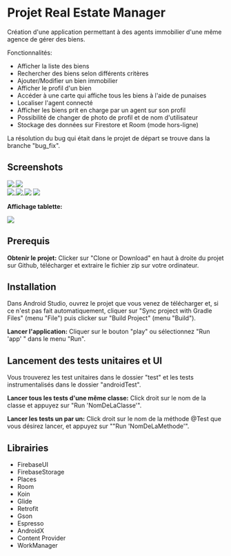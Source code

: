 # Projet Real Estate Manager
Création d'une application permettant à des agents immobilier d'une même agence de gérer des biens.

Fonctionnalités:
- Afficher la liste des biens
- Rechercher des biens selon différents critères
- Ajouter/Modifier un bien immobilier
- Afficher le profil d'un bien
- Accéder à une carte qui affiche tous les biens à l'aide de punaises
- Localiser l'agent connecté
- Afficher les biens prit en charge par un agent sur son profil
- Possibilité de changer de photo de profil et de nom d'utilisateur
- Stockage des données sur Firestore et Room (mode hors-ligne)


La résolution du bug qui était dans le projet de départ se trouve dans la branche "bug_fix".

## Screenshots
![](screenshots/list_properties.png).![](screenshots/property_detail.png)  
![](screenshots/add_address.png).![](screenshots/main_info.png).![](screenshots/add_pictures.png)
![](screenshots/filter.png)

**Affichage tablette:**

![](screenshots/tablet.png)

## Prerequis
**Obtenir le projet:**
Clicker sur "Clone or Download" en haut à droite du projet sur Github, télécharger et extraire
le fichier zip sur votre ordinateur.

## Installation
Dans Android Studio, ouvrez le projet que vous venez de télécharger
et, si ce n'est pas fait automatiquement, cliquer sur "Sync project with Gradle Files" (menu "File")
puis clicker sur "Build Project" (menu "Build").

**Lancer l'application:** Cliquer sur le bouton "play" ou sélectionnez "Run 'app' " dans le menu "Run".

## Lancement des tests unitaires et UI

Vous trouverez les test unitaires dans le dossier "test" et les tests instrumentalisés
dans le dossier "androidTest".

**Lancer tous les tests d'une même classe:** Click droit sur le nom de la classe
et appuyez sur "Run 'NomDeLaClasse'".

**Lancer les tests un par un:** Click droit sur le nom de la méthode @Test que vous désirez lancer,
et appuyez sur ""Run 'NomDeLaMethode'".

## Librairies

- FirebaseUI
- FirebaseStorage
- Places
- Room
- Koin
- Glide
- Retrofit
- Gson
- Espresso
- AndroidX
- Content Provider
- WorkManager


